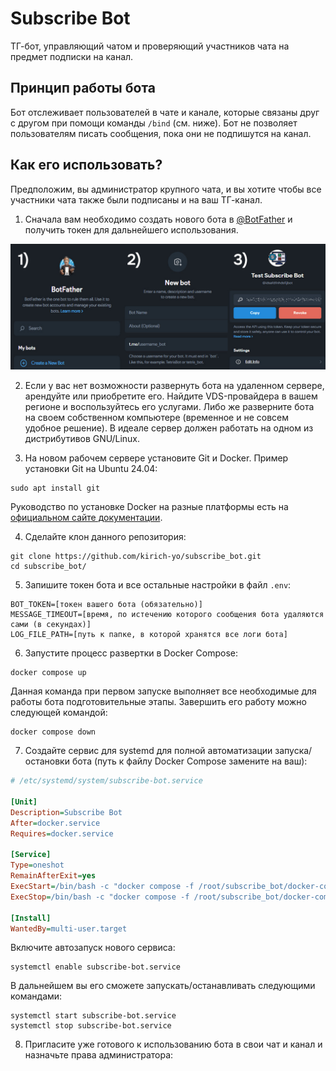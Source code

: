 # Subscribe Bot

ТГ-бот, управляющий чатом и проверяющий участников чата на предмет подписки на канал.

## Принцип работы бота

Бот отслеживает пользователей в чате и канале, которые связаны друг с другом при помощи команды `/bind` (см. ниже). Бот не позволяет пользователям писать сообщения, пока они не подпишутся на канал.

## Как его использовать?

Предположим, вы администратор крупного чата, и вы хотите чтобы все участники чата также были подписаны и на ваш ТГ-канал. 

1. Сначала вам необходимо создать нового бота в [@BotFather](https://t.me/BotFather) и получить токен для дальнейшего использования.

![Этапы создания бота](https://github.com/kirich-yo/subscribe_bot/blob/main/assets/images/1.png)

2. Если у вас нет возможности развернуть бота на удаленном сервере, арендуйте или приобретите его. Найдите VDS-провайдера в вашем регионе и воспользуйтесь его услугами. Либо же разверните бота на своем собственном компьютере (временное и не совсем удобное решение). В идеале сервер должен работать на одном из дистрибутивов GNU/Linux.

3. На новом рабочем сервере установите Git и Docker.
Пример установки Git на Ubuntu 24.04:
```
sudo apt install git
```
Руководство по установке Docker на разные платформы есть на [официальном сайте документации](https://docs.docker.com/engine/install/).

4. Сделайте клон данного репозитория:
```
git clone https://github.com/kirich-yo/subscribe_bot.git
cd subscribe_bot/
```

5. Запишите токен бота и все остальные настройки в файл `.env`:
```
BOT_TOKEN=[токен вашего бота (обязательно)]
MESSAGE_TIMEOUT=[время, по истечению которого сообщения бота удаляются сами (в секундах)]
LOG_FILE_PATH=[путь к папке, в которой хранятся все логи бота]
```

6. Запустите процесс развертки в Docker Compose:
```
docker compose up
```
Данная команда при первом запуске выполняет все необходимые для работы бота подготовительные этапы.
Завершить его работу можно следующей командой:
```
docker compose down
```

7. Создайте сервис для systemd для полной автоматизации запуска/остановки бота (путь к файлу Docker Compose замените на ваш):
```ini
# /etc/systemd/system/subscribe-bot.service

[Unit]
Description=Subscribe Bot
After=docker.service
Requires=docker.service

[Service]
Type=oneshot
RemainAfterExit=yes
ExecStart=/bin/bash -c "docker compose -f /root/subscribe_bot/docker-compose.yml up --detach"
ExecStop=/bin/bash -c "docker compose -f /root/subscribe_bot/docker-compose.yml stop"

[Install]
WantedBy=multi-user.target
```
Включите автозапуск нового сервиса:
```
systemctl enable subscribe-bot.service
```
В дальнейшем вы его сможете запускать/останавливать следующими командами:
```
systemctl start subscribe-bot.service
systemctl stop subscribe-bot.service
```

8. Пригласите уже готового к использованию бота в свои чат и канал и назначьте права администратора:
